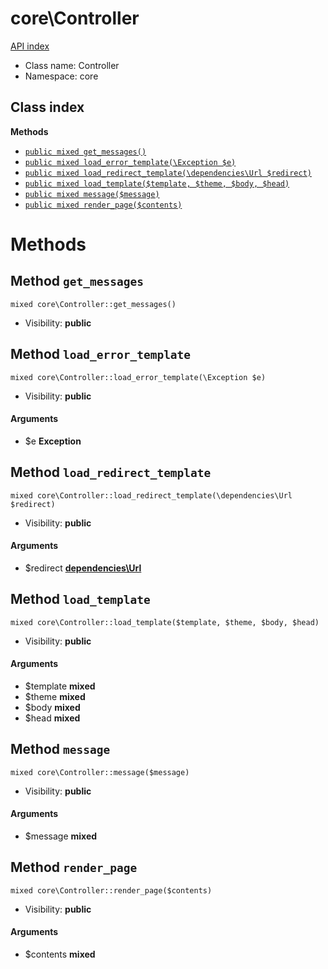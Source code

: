 # core\Controller
[API index](../API-index.md)






* Class name: Controller
* Namespace: core




## Class index


**Methods**
* [`public mixed get_messages()`](#method-get_messages)
* [`public mixed load_error_template(\Exception $e)`](#method-load_error_template)
* [`public mixed load_redirect_template(\dependencies\Url $redirect)`](#method-load_redirect_template)
* [`public mixed load_template($template, $theme, $body, $head)`](#method-load_template)
* [`public mixed message($message)`](#method-message)
* [`public mixed render_page($contents)`](#method-render_page)









# Methods


## Method `get_messages`

```
mixed core\Controller::get_messages()
```





* Visibility: **public**



## Method `load_error_template`

```
mixed core\Controller::load_error_template(\Exception $e)
```





* Visibility: **public**

#### Arguments

* $e **Exception**



## Method `load_redirect_template`

```
mixed core\Controller::load_redirect_template(\dependencies\Url $redirect)
```





* Visibility: **public**

#### Arguments

* $redirect **[dependencies\Url](../dependencies/Url.md)**



## Method `load_template`

```
mixed core\Controller::load_template($template, $theme, $body, $head)
```





* Visibility: **public**

#### Arguments

* $template **mixed**
* $theme **mixed**
* $body **mixed**
* $head **mixed**



## Method `message`

```
mixed core\Controller::message($message)
```





* Visibility: **public**

#### Arguments

* $message **mixed**



## Method `render_page`

```
mixed core\Controller::render_page($contents)
```





* Visibility: **public**

#### Arguments

* $contents **mixed**


